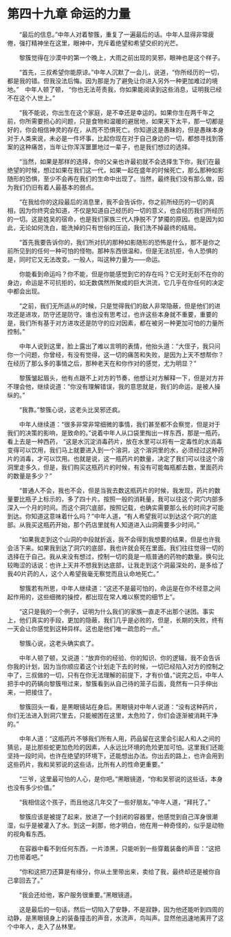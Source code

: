 # 第四十九章 命运的力量


　　“最后的信息。”中年人对着黎簇，重复了一遍最后的话。中年人显得非常疲倦，强打精神坐在这里，眼神中，充斥着绝望和希望交织的光芒。

　　黎簇觉得在沙漠中的第一个晚上，大雨之前出现的吴邪，眼神也是这个样子。

　　“首先，三叔希望你能原谅。”中年人沉默了一会儿，说道，“你所经历的一切，都是我的错。但我没法后悔。因为那是为了避免让你进入另外一种更加难过的境地。”　中年人顿了顿，  “你也无法苛责我，你如果能阅读到这些消息，证明我已经不在这个人世上。”

　　“我不能说，你出生在这个家庭，是不幸还是幸运的。如果你生在两千年之前，你所需要担心的问题，只是食物和温暖的避居地，如果天下太平，那一切都是好的，你会相信神灵的存在，从而不恐惧死亡。你知道这是愚昧的，但是愚昧本身对于人类来说，未必是一件坏事，比起你现在对于自己身边的一切，都想寻找到答案的这种痛苦，当年让你浑浑噩噩地过一辈子，也是我们想过的选择。

　　“当然，如果是那样的选择，你的父亲也许最初就不会选择生下你，我们在最绝望的时候，想过如果在我们这一代，如果一起在盛年的时候死亡，那么那种如影随形的恐惧，至少不会再在我们的生命中出现了。当然，最终我们没有那么做，因为我们仍旧有着人最基本的弱点。

　　“在我给你的这段最后的消息里，我不会告诉你，你之前所经历的一切的真相，因为你终究会知道，不仅是知道自己经历的一切的意义，也会经历我们所经历的一切。这是姓吴的宿命，也是我们家族三代人挣脱不了梦魇的原因。也是因为如此，无论如何洗白，能洗掉的只有世俗的压迫，我们洗不掉最终的结局。

　　“首先我要告诉你的，我们所对抗的那种如影随形的恐怖是什么，那不是你之前所见到的任何一种可怕的怪物。那种东西很温和，但是无法抗拒，令人恐惧的是，同时它又无法改变。一般人，叫这种力量为——命运。

　　你能看到命运吗？你不能，但是你能感觉到它的存在吗？它无时无刻不在你的身边，命运是不可抗拒的，如无数偶然所聚成的巨大洪流，它几乎在你任何的决定中都会出现。

　　“之前，我们无所适从的时候，只是觉得我们的敌人非常隐蔽，但是他们的进攻还是进攻，防守还是防守。谁也没有思考过，也许这些本身就不重要，重要的是，我们所有基于对方进攻还是防守的应对因素，都在被另一种更加可怕的力量所控制。”

　　中年人说到这里，脸上露出了难以言明的表情，他抬头道：“大侄子，我只问你一个问题，你曾经，有没有觉得，这一切的痛苦和失败，是因为上天不想帮你？在经历了那么多的事情之后，那种老天在和你作对的感觉，尤为明显？”

　　黎簇皱起眉头，他有点跟不上对方的节奏，他想让对方解释一下，但是对方并不理会他，继续说道：“你没有理解错误，我的意思就是，我们的命运，是被人操纵的。”

　　“我靠。”黎簇心说，这老头比吴邪还疯。

　　中年人继续道：“很多非常非常细微的事情，我们甚至都不会察觉，但是对于我们的决策的影响，是致命的。”说着中年人从口袋里掏出一样东西，那是一瓶药，看上去是一种西药， “这是水沉淀消毒药片，放在水里可以将有一定毒性的水消毒变得可以饮用，我们马上就要进入到一个溶洞，这个溶洞里的水，必须经过这种药片的消毒，才可以饮用。也就是说，这一瓶药片的数量，决定了我们可以往这个溶洞里走多久，但是，我们购买这瓶药片的时候，有没有可能每瓶都去数，里面药片的数量是多少？”

　　“普通人不会，我也不会，但是当我去数这瓶药片的时候，我发现，药片的数量要比瓶子上标示的，多了四十片。按照一般的消耗量，我可以往这个洞穴内部多深入一个月的时间。而这个洞穴底部，按照记载，也确实需要那么长的时间才可能到达。你知道这意味着什么吗？”中年人道，“有人希望我可以到达这个洞穴的底部。从我买这瓶药开始，那个药店里就有人知道进入山洞需要多少时间。”

　　“如果我走到这个山洞的中段就折返，我不会得到我想要的结果，但是也许我会活下来。如果我到达了洞穴的底部，我也许就会死在里面。我们往往觉得一切的选择在于自己。我从来没有想过，控制一切的竟是一瓶普通的药物的数量。换句比较晦涩的话说：也许上天并不想我到达底部，让我走到这个洞最深处的，是多给了我40片药的人，这个人希望我毫无察觉而且认命地死亡。”

　　黎簇若有所思，中年人继续道：“这还不是最可怕的，命运是在你不经意之间起作用的，这些细微的操控，都出现在常人难以察觉的细节上”。

　　“这只是我的一个例子，证明为什么我们的家族一直走不出那个谜团。事实上，他们真实的手段，更加的隐蔽，我们几乎是必败的，但是，长期的失败，终有一天会让你感觉到这种异样。这也是他们唯一疏忽的一点。”

　　黎簇心说，这老头确实疯了。

　　中年人顿了顿，又说道：“放弃你的经验、你的知识、你的逻辑，我不会告诉你我的计划，因为当你顺应着这个计划走下去的时候，一切已经陷入对方的控制之中了，三叔做的一切，只有在你无法理解的前提下，才有价值，”说完之后，中年人把手中的药辆向黎簇甩过来，黎簇看到从自己待的笼子后面，竟然有一只手伸出来，一把接住了。

　　黎簇回头一看，是黑眼镜站在身后。黑眼镜对中年人说道：“没有这种药片，你们无法进入到洞穴里去，只能被困在这里，太危险了，你们会逐渐被消耗干净的。”

　　中年人道：“这瓶药片不够我们所有人用，药品留在这里会引起人和人之间的猜忌，是比那些蛇更加危险的因素，人永远比环境的危险更加可怕。这里我们还能坚持一段时间，也许在绝望的环境下，还能想出办法。你出去的路上，也许会用到这些药片，我和吴邪说的这些话，比所有人的性命更重要。”

　　“三爷，这里最可怕的人心，是你吧。”黑眼镜道，“你和吴邪说的这些话，本身也没有多少价值。”

　　“我相信这个孩子，而且他这几年交了一些好朋友。”中年人道，“拜托了。”

　　黎簇应该是被提了起来，放进了一个封闭的容器里，他感觉到自己浑身很潮湿，似乎是被灌入了水。到这一刹那，他才明白，他在用一种奇怪的，似乎是动物的视角看东西。

　　在容器中看不到任何东西，一片漆黑，只能听到一些穿戴装备的声音：“这把刀也带着吧。”

　　“你和这把刀还算是有缘分，你从土里带出来，卖给了我，最终却还是被你自己拿回去了。”

　　“我会还给他，客户服务很重要。”黑眼镜道。

　　这是最后的一句话，然后一切陷入了安静，不是寂静，因为他还能听到四周的动静，是黑眼镜身上的装备撞击的声音，水流声，鸟叫声。显然他迅速地离开了这个中年人，走入了丛林里。

